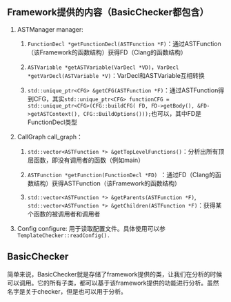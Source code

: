 ## Framework提供的内容（BasicChecker都包含）


1.  ASTManager manager:

    1. `FunctionDecl *getFunctionDecl(ASTFunction *F)`：通过ASTFunction（该Framework的函数结构）获得FD（Clang的函数结构）

    2. `ASTVariable *getASTVariable(VarDecl *VD)`，`VarDecl *getVarDecl(ASTVariable *V)`：VarDecl和ASTVariable互相转换

    4. `std::unique_ptr<CFG> &getCFG(ASTFunction *F)`：通过ASTFunction得到CFG，其实`std::unique_ptr<CFG> functionCFG = std::unique_ptr<CFG>(CFG::buildCFG(
      FD, FD->getBody(), &FD->getASTContext(), CFG::BuildOptions()));`也可以，其中FD是FunctionDecl类型

2. CallGraph call_graph：
    
    1. `std::vector<ASTFunction *> &getTopLevelFunctions()`：分析出所有顶层函数，即没有调用者的函数（例如main）

    2.  `ASTFunction *getFunction(FunctionDecl *FD) `：通过FD（Clang的函数结构）获得ASTFunction（该Framework的函数结构）

    3.  `std::vector<ASTFunction *> &getParents(ASTFunction *F)`, `std::vector<ASTFunction *> &getChildren(ASTFunction *F)`：获得某个函数的被调用者和调用者

3. Config configure: 用于读取配置文件。具体使用可以参`TemplateChecker::readConfig().`

## BasicChecker

简单来说，BasicChecker就是存储了framework提供的类，让我们在分析的时候可以调用。它的所有子类，都可以基于该framework提供的功能进行分析。虽然名字是关于checker，但是也可以用于分析。

